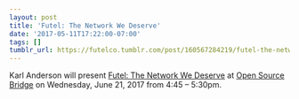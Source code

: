 ```yaml
---
layout: post
title: 'Futel: The Network We Deserve'
date: '2017-05-11T17:22:00-07:00'
tags: []
tumblr_url: https://futelco.tumblr.com/post/160567284219/futel-the-network-we-deserve
---
```

Karl Anderson will present [Futel: The Network We Deserve](http://opensourcebridge.org/sessions/1991) at [Open Source Bridge](http://opensourcebridge.org) on Wednesday, June 21, 2017 from 4:45 – 5:30pm.

